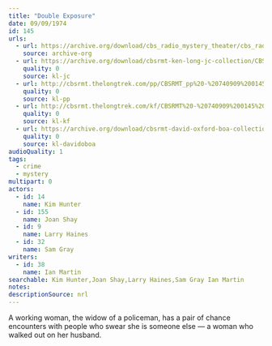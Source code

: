 ```yaml
---
title: "Double Exposure"
date: 09/09/1974
id: 145
urls: 
  - url: https://archive.org/download/cbs_radio_mystery_theater/cbs_radio_mystery_theater-0101-0150.zip/cbs_radio_mystery_theater-0101-0150%2Fcbsrmt_0145_double_exposure.mp3
    source: archive-org
  - url: https://archive.org/download/cbsrmt-ken-long-jc-collection/CBSRMT - 740909 0145 Double Exposure vbr df buzz_jc.mp3
    quality: 0
    source: kl-jc
  - url: http://cbsrmt.thelongtrek.com/pp/CBSRMT_pp%20-%20740909%200145%20Double%20Exposure.mp3
    quality: 0
    source: kl-pp
  - url: http://cbsrmt.thelongtrek.com/kf/CBSRMT%20-%20740909%200145%20Double%20Exposure_kf.mp3
    quality: 0
    source: kl-kf
  - url: https://archive.org/download/cbsrmt-david-oxford-boa-collection/CBSRMT-740909-0145-Double-Exposure-(64-44)_kf-{BoA}.mp3
    quality: 0
    source: kl-davidoboa
audioQuality: 1
tags: 
  - crime
  - mystery
multipart: 0
actors:  
  - id: 14
    name: Kim Hunter  
  - id: 155
    name: Joan Shay  
  - id: 9
    name: Larry Haines  
  - id: 32
    name: Sam Gray
writers:  
  - id: 38
    name: Ian Martin
searchable: Kim Hunter,Joan Shay,Larry Haines,Sam Gray Ian Martin
notes: 
descriptionSource: nrl
---
```

A working woman, the widow of a policeman, has a pair of chance encounters with people who swear she is someone else — a woman who walked out on her husband.